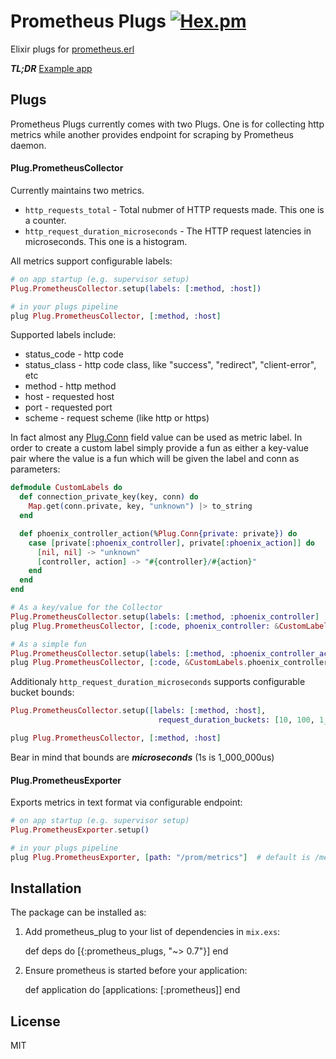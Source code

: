 # Prometheus Plugs [![Hex.pm](https://img.shields.io/hexpm/v/prometheus_plugs.svg?maxAge=2592000?style=plastic)](https://hex.pm/packages/prometheus_plugs)

Elixir plugs for [prometheus.erl](https://github.com/deadtrickster/prometheus.erl)

***TL;DR*** [Example app](https://github.com/deadtrickster/prometheus-plugs-example)

## Plugs

Prometheus Plugs currently comes with two Plugs. One is for collecting http metrics while another provides endpoint for scraping by Prometheus daemon.

#### Plug.PrometheusCollector
Currently maintains two metrics.
 - `http_requests_total` - Total nubmer of HTTP requests made. This one is a counter.
 - `http_request_duration_microseconds` - The HTTP request latencies in microseconds. This one is a histogram.

All metrics support configurable labels:
```elixir
# on app startup (e.g. supervisor setup)
Plug.PrometheusCollector.setup(labels: [:method, :host])

# in your plugs pipeline
plug Plug.PrometheusCollector, [:method, :host]
```
Supported labels include:
 - status_code - http code
 - status_class - http code class, like "success", "redirect", "client-error", etc
 - method - http method
 - host - requested host
 - port - requested port
 - scheme - request scheme (like http or https)

In fact almost any [Plug.Conn](https://hexdocs.pm/plug/Plug.Conn.html) field value can be used as metric label.
In order to create a custom label simply provide a fun as either a key-value
pair where the value is a fun which will be given the label and conn as
parameters:
``` elixir
defmodule CustomLabels do
  def connection_private_key(key, conn) do
    Map.get(conn.private, key, "unknown") |> to_string
  end

  def phoenix_controller_action(%Plug.Conn{private: private}) do
    case [private[:phoenix_controller], private[:phoenix_action]] do
      [nil, nil] -> "unknown"
      [controller, action] -> "#{controller}/#{action}"
    end
  end
end

# As a key/value for the Collector
Plug.PrometheusCollector.setup(labels: [:method, :phoenix_controller]
plug Plug.PrometheusCollector, [:code, phoenix_controller: &CustomLabels.connection_private_key/2]

# As a simple fun
Plug.PrometheusCollector.setup(labels: [:method, :phoenix_controller_action]
plug Plug.PrometheusCollector, [:code, &CustomLabels.phoenix_controller_action/1]
```

Additionaly `http_request_duration_microseconds` supports configurable bucket bounds:
```elixir
Plug.PrometheusCollector.setup([labels: [:method, :host],
                                 request_duration_buckets: [10, 100, 1_000, 10_000, 100_000, 300_000, 500_000, 750_000, 1_000_000, 1_500_000, 2_000_000, 3_000_000]])

plug Plug.PrometheusCollector, [:method, :host]
```

Bear in mind that bounds are ***microseconds*** (1s is 1_000_000us)

#### Plug.PrometheusExporter

Exports metrics in text format via configurable endpoint:
``` elixir
# on app startup (e.g. supervisor setup)
Plug.PrometheusExporter.setup()

# in your plugs pipeline
plug Plug.PrometheusExporter, [path: "/prom/metrics"]  # default is /metrics
```

## Installation

The package can be installed as:

  1. Add prometheus_plug to your list of dependencies in `mix.exs`:

        def deps do
          [{:prometheus_plugs, "~> 0.7"}]
        end

  2. Ensure prometheus is started before your application:

        def application do
          [applications: [:prometheus]]
        end


## License

MIT

